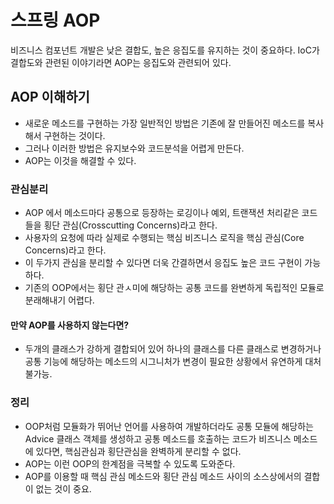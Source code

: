# 스프링 AOP

비즈니스 컴포넌트 개발은 낮은 결합도, 높은 응집도를 유지하는 것이 중요하다. IoC가 결합도와 관련된 이야기라면 AOP는 응집도와 관련되어 있다.

## AOP 이해하기

* 새로운 메소드를 구현하는 가장 일반적인 방법은 기존에 잘 만들어진 메소드를 복사해서 구현하는 것이다.
* 그러나 이러한 방법은 유지보수와 코드분석을 어렵게 만든다.
* AOP는 이것을 해결할 수 있다.

### 관심분리

* AOP 에서 메소드마다 공통으로 등장하는 로깅이나 예외, 트랜잭션 처리같은 코드들을 횡단 관심(Crosscutting Concerns)라고 한다.
* 사용자의 요청에 따라 실제로 수행되는 핵심 비즈니스 로직을 핵심 관심(Core Concerns)라고 한다.
* 이 두가지 관심을 분리할 수 있다면 더욱 간결하면서 응집도 높은 코드 구현이 가능하다.
* 기존의 OOP에서는 횡단 관ㅅ미에 해당하는 공통 코드를 완변하게 독립적인 모듈로 분래해내기 어렵다.

#### 만약 AOP를 사용하지 않는다면?

* 두개의 클래스가 강하게 결합되어 있어 하나의 클래스를 다른 클래스로 변경하거나 공통 기능에 해당하는 메소드의 시그니처가 변경이 필요한 상황에서 유연하게 대처 불가능.

### 정리

* OOP처럼 모듈화가 뛰어난 언어를 사용하여 개발하더라도 공통 모듈에 해당하는 Advice 클래스 객체를 생성하고 공통 메소드를 호출하는 코드가 비즈니스 메소드에 있다면, 핵심관심과 횡단관심을 완벽하게 분리할 수 없다.
* AOP는 이런 OOP의 한계점을 극복할 수 있도록 도와준다.
* AOP를 이용할 때 핵심 관심 메소드와 횡단 관심 메소드 사이의 소스상에서의 결합이 없는 것이 중요.